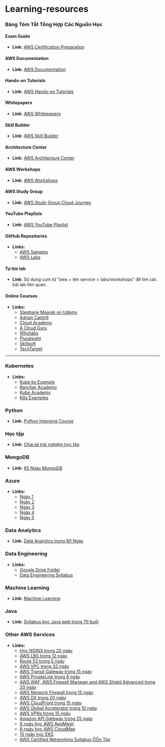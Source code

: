 # Learning-resources

### Bảng Tóm Tắt Tổng Hợp Các Nguồn Học

#### Exam Guide
- **Link:** [AWS Certification Preparation](https://aws.amazon.com/certification/certification-prep/)

#### AWS Documentation
- **Link:** [AWS Documentation](https://docs.aws.amazon.com/)

#### Hands-on Tutorials
- **Link:** [AWS Hands-on Tutorials](https://aws.amazon.com/getting-started/hands-on/)

#### Whitepapers
- **Link:** [AWS Whitepapers](https://aws.amazon.com/whitepapers/)

#### Skill Builder
- **Link:** [AWS Skill Builder](https://explore.skillbuilder.aws/learn)

#### Architecture Center
- **Link:** [AWS Architecture Center](https://aws.amazon.com/architecture/)

#### AWS Workshops
- **Link:** [AWS Workshops](https://workshops.aws/)

#### AWS Study Group
- **Link:** [AWS Study Group Cloud Journey](https://cloudjourney.awsstudygroup.com/vi/)

#### YouTube Playlists
- **Link:** [AWS YouTube Playlist](https://www.youtube.com/playlist?list=PLhr1KZpdzukcONwoeZOK3oCZiOngt4-o4)

#### GitHub Repositories
- **Links:**
  - [AWS Samples](https://github.com/aws-samples)
  - [AWS Labs](https://github.com/orgs/awslabs/repositories)

#### Tự tìm lab
- **Link:** Sử dụng cụm từ “aws + tên service + labs/workshops” để tìm các bài lab liên quan.

#### Online Courses
- **Links:**
  - [Stephane Maarek on Udemy](https://www.udemy.com/user/stephane-maarek/)
  - [Adrian Cantrill](https://learn.cantrill.io/)
  - [Cloud Academy](https://cloudacademy.com/)
  - [A Cloud Guru](https://acloudguru.com/)
  - [Whizlabs](https://www.whizlabs.com/)
  - [Pluralsight](https://app.pluralsight.com/library/)
  - [Skillsoft](https://www.skillsoft.com/)
  - [TechTarget](https://www.techtarget.com/searchcloudcomputing/)

---

### Kubernetes
- **Links:**
  - [Kube by Example](https://kubebyexample.com/learning-paths)
  - [Rancher Academy](https://www.rancher.academy/collections)
  - [Kube Academy](https://kube.academy/)
  - [K8s Examples](https://k8s-examples.container-solutions.com/)

### Python
- **Link:** [Python Intensive Course](https://www.evernote.com/shard/s658/sh/7261690d-e829-5b9d-6f17-55b792ab0802/tsuklchVI4BtMzVUYsHQ_hAJ1xJHgx8K29Y29Umt9J76r2g7dHy42ypyFg)

### Học tập
- **Link:** [Chia sẻ trải nghiệm học tập](https://yentrinh.hashnode.dev/chia-se-trai-nghiem-hoc-tap)

### MongoDB
- **Link:** [65 Ngày MongoDB](https://yentrinh.hashnode.dev/65-ngay-mongodb)

### Azure
- **Links:**
  - [Ngày 1](https://yentrinh.hashnode.dev/azure-ai-102-ngay-1)
  - [Ngày 2](https://yentrinh.hashnode.dev/azure-ai-102-ngay-2)
  - [Ngày 3](https://yentrinh.hashnode.dev/azure-ai-102-ngay-3)
  - [Ngày 4](https://yentrinh.hashnode.dev/azure-ai-102-ngay-4)
  - [Ngày 5](https://yentrinh.hashnode.dev/azure-ai-102-ngay-5)

### Data Analytics
- **Link:** [Data Analytics trong 90 Ngày](https://yentrinh.hashnode.dev/data-analytics-trong-90-ngay)

### Data Engineering
- **Links:**
  - [Google Drive Folder](https://drive.google.com/drive/folders/1Xs_PIHnCp5horYOVSpQ__UOHKqaX_no-)
  - [Data Engineering Syllabus](https://yentrinh.hashnode.dev/data-engineering-syllabus)

### Machine Learning
- **Link:** [Machine Learning](https://phamdinhkhanh.github.io/content)

### Java
- **Link:** [Syllabus học Java web trong 70 buổi](https://yentrinh.hashnode.dev/syllabus-hoc-java-web-trong-70-buoi)

### Other AWS Services
- **Links:**
  - [Học NGINX trong 20 ngày](https://yentrinh.hashnode.dev/hoc-nginx-trong-20-ngay)
  - [AWS LBS trong 12 ngày](https://yentrinh.hashnode.dev/aws-lbs-trong-12-ngay)
  - [Route 53 trong 5 ngày](https://yentrinh.hashnode.dev/route-53-trong-5-ngay)
  - [AWS VPC trong 32 ngày](https://yentrinh.hashnode.dev/aws-vpc-trong-32-ngay)
  - [AWS Transit Gateway trong 15 ngày](https://yentrinh.hashnode.dev/aws-transit-gateway-trong-15-ngay)
  - [AWS PrivateLink trong 8 ngày](https://yentrinh.hashnode.dev/aws-privatelink-trong-8-ngay)
  - [AWS WAF, AWS Firewall Manager and AWS Shield Advanced trong 20 ngày](https://yentrinh.hashnode.dev/aws-waf-aws-firewall-manager-and-aws-shield-advanced-trong-20-ngay)
  - [AWS Network Firewall trong 15 ngày](https://yentrinh.hashnode.dev/aws-network-firewall-trong-15-ngay)
  - [AWS DX trong 20 ngày](https://yentrinh.hashnode.dev/aws-dx-trong-20-ngay)
  - [AWS CloudFront trong 15 ngày](https://yentrinh.hashnode.dev/aws-cloudfront-trong-15-ngay)
  - [AWS Global Accelerator trong 10 ngày](https://yentrinh.hashnode.dev/aws-global-accelerator-trong-10-ngay)
  - [AWS VPNs trong 15 ngày](https://yentrinh.hashnode.dev/aws-vpns-trong-15-ngay)
  - [Amazon API Gateway trong 25 ngày](https://yentrinh.hashnode.dev/amazon-api-gateway-trong-25-ngay)
  - [8 ngày học AWS AppMesh](https://yentrinh.hashnode.dev/8-ngay-hoc-aws-appmesh)
  - [8 ngày học AWS CloudMap](https://yentrinh.hashnode.dev/8-ngay-hoc-aws-cloudmap)
  - [15 ngày học EKS](https://yentrinh.hashnode.dev/15-ngay-hoc-eks)
  - [AWS Certified Networking Syllabus ÔÔn Tập](https://yentrinh.hashnode.dev/aws-certified-networking-syllabus-on-tap)
